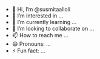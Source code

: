 - 👋 Hi, I’m @susmitaalloli
- 👀 I’m interested in ...
- 🌱 I’m currently learning ...
- 💞️ I’m looking to collaborate on ...
- 📫 How to reach me ...
- 😄 Pronouns: ...
- ⚡ Fun fact: ...

<!---
susmitaalloli/susmitaalloli is a ✨ special ✨ repository because its `README.md` (this file) appears on your GitHub profile.
You can click the Preview link to take a look at your changes.
--->
